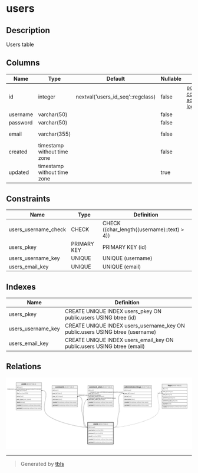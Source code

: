 # users

## Description

Users table

## Columns

| Name     | Type                        | Default                           | Nullable | Children                                                                                                                                  | Parents | Comment              |
| -------- | --------------------------- | --------------------------------- | -------- | ----------------------------------------------------------------------------------------------------------------------------------------- | ------- | -------------------- |
| id       | integer                     | nextval('users_id_seq'::regclass) | false    | [posts](posts.md) [comments](comments.md) [comment_stars](comment_stars.md) [administrator.blogs](administrator.blogs.md) [logs](logs.md) |         |                      |
| username | varchar(50)                 |                                   | false    |                                                                                                                                           |         |                      |
| password | varchar(50)                 |                                   | false    |                                                                                                                                           |         |                      |
| email    | varchar(355)                |                                   | false    |                                                                                                                                           |         | ex. user@example.com |
| created  | timestamp without time zone |                                   | false    |                                                                                                                                           |         |                      |
| updated  | timestamp without time zone |                                   | true     |                                                                                                                                           |         |                      |

## Constraints

| Name                 | Type        | Definition                                  |
| -------------------- | ----------- | ------------------------------------------- |
| users_username_check | CHECK       | CHECK ((char_length((username)::text) > 4)) |
| users_pkey           | PRIMARY KEY | PRIMARY KEY (id)                            |
| users_username_key   | UNIQUE      | UNIQUE (username)                           |
| users_email_key      | UNIQUE      | UNIQUE (email)                              |

## Indexes

| Name               | Definition                                                                    |
| ------------------ | ----------------------------------------------------------------------------- |
| users_pkey         | CREATE UNIQUE INDEX users_pkey ON public.users USING btree (id)               |
| users_username_key | CREATE UNIQUE INDEX users_username_key ON public.users USING btree (username) |
| users_email_key    | CREATE UNIQUE INDEX users_email_key ON public.users USING btree (email)       |

## Relations

![er](users.png)

---

> Generated by [tbls](https://github.com/k1LoW/tbls)